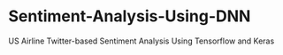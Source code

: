 # Sentiment-Analysis-Using-DNN
US Airline Twitter-based Sentiment Analysis Using Tensorflow and Keras
